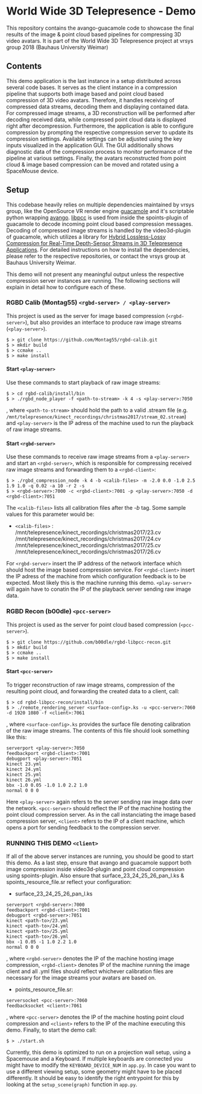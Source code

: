 # World Wide 3D Telepresence - Demo
This repository contains the avango-guacamole code to showcase the final results of the image & point cloud based pipelines for compressing 3D video avatars. It is part of the World Wide 3D Telepresence project at vrsys group 2018 (Bauhaus University Weimar)

## Contents
This demo application is the last instance in a setup distributed across several code bases. It serves as the client instance in a compression pipeline that supports both image based and point cloud based compression of 3D video avatars. Therefore, it handles receiving of compressed data streams, decoding them and displaying contained data. For compressed image streams, a 3D reconstruction will be performed after decoding received data, while compressed point cloud data is displayed right after decompression. Furthermore, the application is able to configure compression by prompting the respective compression server to update its compression settings. Available settings can be adjusted using the key inputs visualized in the application GUI. The GUI additionally shows diagnostic data of the compression process to monitor performance of the pipeline at various settings. Finally, the avatars reconstructed from point cloud & image based compression can be moved and rotated using a SpaceMouse device.

## Setup
This codebase heavily relies on multiple dependencies maintained by vrsys group, like the OpenSource VR render engine [guacamole](https://github.com/vrsys/guacamole) and it's scriptable python wrapping [avango](https://github.com/vrsys/avango). [libpcc](https://github.com/b00dle/libpcc) is used from inside the spoints-plugin of guacamole to decode incoming point cloud based compression messages. Decoding of compressed image streams is handled by the video3d-plugin of guacamole, which utilizes a library for [Hybrid Lossless-Lossy Compression for Real-Time Depth-Sensor Streams in 3D Telepresence Applications](https://www.uni-weimar.de/fileadmin/user/fak/medien/professuren/Virtual_Reality/documents/publications/rgbd-compression_final_preprint_2015.pdf). For detailed instructions on how to install the dependencies, please refer to the respective repositories, or contact the vrsys group at Bauhaus University Weimar.

This demo will not present any meaningful output unless the respective compression server instances are running. The following sections will explain in detail how to configure each of these.

### RGBD Calib (Montag55) `<rgbd-server> / <play-server>`

This project is used as the server for image based compression (`<rgbd-server>`), but also provides an interface to produce raw image streams (`<play-server>`).
```
$ > git clone https://github.com/Montag55/rgbd-calib.git
$ > mkdir build
$ > ccmake ..
$ > make install
```

#### Start `<play-server>`
Use these commands to start playback of raw image streams:
```
$ > cd rgbd-calib/install/bin
$ > ./rgbd_node_player -f <path-to-stream> -k 4 -s <play-server>:7050
```
, where `<path-to-stream>` should hold the path to a valid .stream file (e.g. `/mnt/telepresence/kinect_recordings/christmas2017/stream_02.stream`) and `<play-server>` is the IP adress of the machine used to run the playback of raw image streams.

#### Start `<rgbd-server>`
Use these commands to receive raw image streams from a `<play-server>` and start an `<rgbd-server>`, which is responsible for compressing received raw image streams and forwarding them to a `<rgbd-client>`:
```
$ > ./rgbd_compression_node -k 4 -b <calib-files> -m -2.0 0.0 -1.0 2.5 1.9 1.0 -q 0.02 -a 10 -r 2 -s
$ > <rgbd-server>:7000 -c <rgbd-client>:7001 -p <play-server>:7050 -d <rgbd-client>:7051
```
The `<calib-files>` lists all calibration files after the *-b* tag. Some sample values for this parameter would be:
- `<calib-files>` : /mnt/telepresence/kinect_recordings/christmas2017/23.cv /mnt/telepresence/kinect_recordings/christmas2017/24.cv /mnt/telepresence/kinect_recordings/christmas2017/25.cv /mnt/telepresence/kinect_recordings/christmas2017/26.cv

For `<rgbd-server>` insert the IP address of the network interface which should host the image based compression service. For `<rgbd-client>` insert the IP adress of the machine from which configuration feedback is to be expected. Most likely this is the machine running this demo. `<play-server>` will again have to conatin the IP of the playback server sending raw image data.

### RGBD Recon (b00dle) `<pcc-server>`
This project is used as the server for point cloud based compression (`<pcc-server>`).
```
$ > git clone https://github.com/b00dle/rgbd-libpcc-recon.git
$ > mkdir build
$ > ccmake ..
$ > make install
```

#### Start `<pcc-server>`
To trigger reconstruction of raw image streams, compression of the resulting point cloud, and forwarding the created data to a client, call:
```
$ > cd rgbd-libpcc-recon/install/bin
$ > ./remote_rendering_server <surface-config>.ks -u <pcc-server>:7060 -d 1920 1080 -f <client>:7061
```
, where `<surface-config>.ks` provides the surface file denoting calibration of the raw image streams. The contents of this file should look something like this:
```
serverport <play-server>:7050
feedbackport <rgbd-client>:7001
debugport <play-server>:7051
kinect 23.yml
kinect 24.yml
kinect 25.yml
kinect 26.yml
bbx -1.0 0.05 -1.0 1.0 2.2 1.0
normal 0 0 0
```
Here `<play-server>` again refers to the server sending raw image data over the network. `<pcc-server>` should reflect the IP of the machine hosting the point cloud compression server. As in the call instanciating the image based compression server, `<client>` refers to the IP of a client machine, which opens a port for sending feedback to the compression server.

### RUNNING THIS DEMO `<client>`
If all of the above server instances are running, you should be good to start this demo. As a last step, ensure that avango and guacamole support both image compression inside video3d-plugin and point cloud compression using spoints-plugin. Also ensure that surface_23_24_25_26_pan_l.ks & spoints_resource_file.sr reflect your configuration:
- surface_23_24_25_26_pan_l.ks
```
serverport <rgbd-server>:7000
feedbackport <rgbd-client>:7001
debugport <rgbd-server>:7051
kinect <path-to>/23.yml
kinect <path-to>/24.yml
kinect <path-to>/25.yml
kinect <path-to>/26.yml
bbx -1 0.05 -1 1.0 2.2 1.0
normal 0 0 0
```
, where `<rgbd-server>` denotes the IP of the machine hosting image compression, `<rgbd-client>` denotes IP of the machine running the image client and all .yml files should reflect whichever calibration files are necessary for the image streams your avatars are based on.  
- points_resource_file.sr:
```
serversocket <pcc-server>:7060
feedbacksocket <client>:7061
```
, where `<pcc-server>` denotes the IP of the machine hosting point cloud compression and `<client>` refers to the IP of the machine executing this demo. Finally, to start the demo call:
```
$ > ./start.sh
```
Currently, this demo is optimized to run on a projection wall setup, using a Spacemouse and a Keyboard. If multiple keyboards are connected you might have to modify the `KEYBOARD_DEVICE_NUM` in `app.py`. In case you want to use a different viewing setup, some geometry might have to be placed differently. It should be easy to identify the right entrypoint for this by looking at the `setup_scene(graph)` function in `app.py`.
